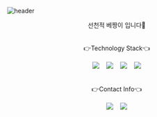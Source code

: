 ![header](https://capsule-render.vercel.app/api?type=waving&color=auto&height=300&section=header&text=Jaechun%20Hwang&fontSize=90)

<div align="center">
  선천적 베짱이 입니다👋
  <br/><br/><br/>
  👉Technology Stack👈
  <br/><br/>
  <img src="https://img.shields.io/badge/Android-3DDC84?style=flat-square&logo=Android&logoColor=white"/>
  &nbsp&nbsp
  <img src="https://img.shields.io/badge/Python-3776AB?style=flat-square&logo=Python&logoColor=white"/>
  &nbsp&nbsp
  <img src="https://img.shields.io/badge/Java-007396?style=flat-square&logo=Java&logoColor="white/>
  &nbsp&nbsp
  <img src="https://img.shields.io/badge/C-007396?style=flat-square&logo=C&logoColor="white/>
  <br/><br/><br/>
  👉Contact Info👈
  <br/><br/>
  <img src="https://img.shields.io/badge/wocjs602@gmail.com-EA4335?style=flat-square&logo=Gmail&logoColor=white"/>
  &nbsp&nbsp
  <img src="https://img.shields.io/badge/suineg.h-E4405F?style=flat-square&logo=Instagram&logoColor=white"/>
  <br/><br/><br/>
</div>
